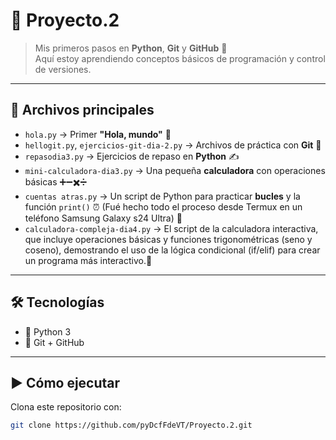 # 🚀 Proyecto.2  

> Mis primeros pasos en **Python**, **Git** y **GitHub** 🐍  
Aquí estoy aprendiendo conceptos básicos de programación y control de versiones.  

---

## 📂 Archivos principales  

- `hola.py` → Primer **"Hola, mundo"** 👋  
- `hellogit.py`, `ejercicios-git-dia-2.py` → Archivos de práctica con **Git** 🔧  
- `repasodia3.py` → Ejercicios de repaso en **Python** ✍️  
- `mini-calculadora-dia3.py` → Una pequeña **calculadora** con operaciones básicas ➕➖✖️➗
- `cuentas atras.py` → Un script de Python para practicar **bucles** y la función `print()` ⏰ (Fué hecho todo el proceso desde Termux en un teléfono Samsung Galaxy s24 Ultra) 📱
- `calculadora-compleja-dia4.py` → El script de la calculadora interactiva, que incluye operaciones básicas y funciones trigonométricas (seno y coseno), demostrando el uso de la lógica condicional (if/elif) para crear un programa más interactivo.🧮

---

## 🛠️ Tecnologías  

- 🐍 Python 3  
- 🌱 Git + GitHub  

---

## ▶️ Cómo ejecutar  

Clona este repositorio con:  

```bash
git clone https://github.com/pyDcfFdeVT/Proyecto.2.git
